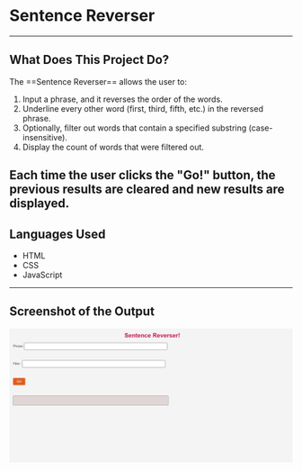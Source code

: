 # Sentence Reverser
---
## What Does This Project Do?

The ==Sentence Reverser== allows the user to:
1. Input a phrase, and it reverses the order of the words.
2. Underline every other word (first, third, fifth, etc.) in the reversed phrase.
3. Optionally, filter out words that contain a specified substring (case-insensitive).
4. Display the count of words that were filtered out.

Each time the user clicks the "Go!" button, the previous results are cleared and new results are displayed.
---
## Languages Used

- HTML
- CSS
- JavaScript
---
## Screenshot of the Output

![Sentence-Reverser Output](Output.png)
